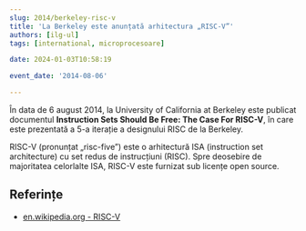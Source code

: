 ```yaml
---
slug: 2014/berkeley-risc-v
title: 'La Berkeley este anunțată arhitectura „RISC-V”'
authors: [ilg-ul]
tags: [international, microprocesoare]

date: 2024-01-03T10:58:19

event_date: '2014-08-06'

---
```


În data de 6 august 2014, la University of California at Berkeley este publicat
documentul **Instruction Sets Should Be Free: The Case For RISC-V**,
în care este prezentată a 5-a iterație a designului RISC de la
Berkeley.

<!-- truncate -->

RISC-V (pronunțat „risc-five”) este o arhitectură ISA (instruction
set architecture) cu set redus de
instrucțiuni (RISC). Spre deosebire de majoritatea celorlalte ISA,
RISC-V este furnizat sub licențe open source.

## Referințe

- [en.wikipedia.org - RISC-V](https://en.wikipedia.org/wiki/RISC-V)
